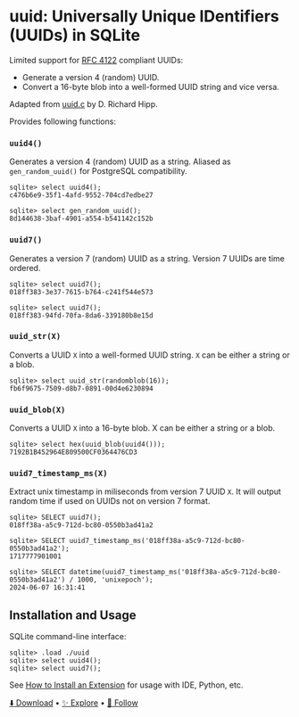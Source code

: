 # uuid: Universally Unique IDentifiers (UUIDs) in SQLite

Limited support for [RFC 4122](https://www.ietf.org/rfc/rfc4122.txt) compliant UUIDs:

-   Generate a version 4 (random) UUID.
-   Convert a 16-byte blob into a well-formed UUID string and vice versa.

Adapted from [uuid.c](https://sqlite.org/src/file/ext/misc/uuid.c) by D. Richard Hipp.

Provides following functions:

<h3 name="uuid4"><code>uuid4()</code></h3>

Generates a version 4 (random) UUID as a string. Aliased as `gen_random_uuid()` for PostgreSQL compatibility.

```
sqlite> select uuid4();
c476b6e9-35f1-4afd-9552-704cd7edbe27

sqlite> select gen_random_uuid();
8d144638-3baf-4901-a554-b541142c152b
```

<h3 name="uuid7"><code>uuid7()</code></h3>

Generates a version 7 (random) UUID as a string. Version 7 UUIDs are time ordered.

```
sqlite> select uuid7();
018ff383-3e37-7615-b764-c241f544e573

sqlite> select uuid7();
018ff383-94fd-70fa-8da6-339180b8e15d
```

<h3 name="uuid_str"><code>uuid_str(X)</code></h3>

Converts a UUID `X` into a well-formed UUID string. `X` can be either a string or a blob.

```
sqlite> select uuid_str(randomblob(16));
fb6f9675-7509-d8b7-0891-00d4e6230894
```

<h3 name="uuid_blob"><code>uuid_blob(X)</code></h3>

Converts a UUID `X` into a 16-byte blob. X can be either a string or a blob.

```
sqlite> select hex(uuid_blob(uuid4()));
7192B1B452964E809500CF0364476CD3
```

<h3 name="uuid7_timestamp_ms"><code>uuid7_timestamp_ms(X)</code></h3>

Extract unix timestamp in miliseconds from version 7 UUID `X`. It will output random time if used on UUIDs not on version 7 format.

```
sqlite> SELECT uuid7();
018ff38a-a5c9-712d-bc80-0550b3ad41a2

sqlite> SELECT uuid7_timestamp_ms('018ff38a-a5c9-712d-bc80-0550b3ad41a2');
1717777901001

sqlite> SELECT datetime(uuid7_timestamp_ms('018ff38a-a5c9-712d-bc80-0550b3ad41a2') / 1000, 'unixepoch');
2024-06-07 16:31:41
```

## Installation and Usage

SQLite command-line interface:

```
sqlite> .load ./uuid
sqlite> select uuid4();
sqlite> select uuid7();
```

See [How to Install an Extension](install.md) for usage with IDE, Python, etc.

[⬇️ Download](https://github.com/nalgeon/sqlean/releases/latest) •
[✨ Explore](https://github.com/nalgeon/sqlean) •
[🚀 Follow](https://antonz.org/subscribe/)
